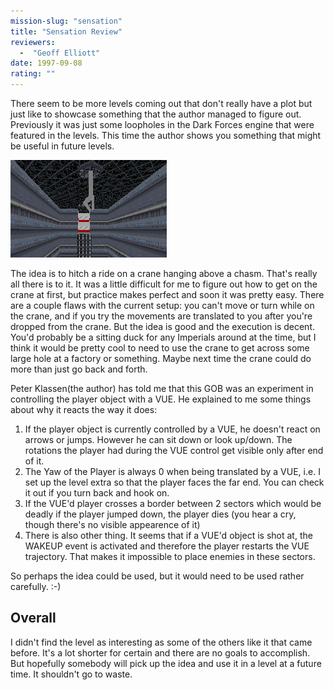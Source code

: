 ```yaml
---
mission-slug: "sensation"
title: "Sensation Review"
reviewers: 
  -  "Geoff Elliott"
date: 1997-09-08
rating: ""
---
```


There seem to be more levels coming out that don't really have a plot but just like to showcase something that the author managed to figure out. Previously it was just some loopholes in the Dark Forces engine that were featured in the levels. This time the author shows you something that might be useful in future levels.

![Sensation screenshot](./sensation.png "Your job is to hitch a ride on this crane.")

The idea is to hitch a ride on a crane hanging above a chasm. That's really all there is to it. It was a little difficult for me to figure out how to get on the crane at first, but practice makes perfect and soon it was pretty easy. There are a couple flaws with the current setup: you can't move or turn while on the crane, and if you try the movements are translated to you after you're dropped from the crane. But the idea is good and the execution is decent. You'd probably be a sitting duck for any Imperials around at the time, but I think it would be pretty cool to need to use the crane to get across some large hole at a factory or something. Maybe next time the crane could do more than just go back and forth.

Peter Klassen(the author) has told me that this GOB was an experiment in controlling the player object with a VUE. He explained to me some things about why it reacts the way it does:

1. If the player object is currently controlled by a VUE, he doesn't react on arrows or jumps. However he can sit down or look up/down. The rotations the player had during the VUE control get visible only after end of it.
2. The Yaw of the Player is always 0 when being translated by a VUE, i.e. I set up the level extra so that the player faces the far end. You can check it out if you turn back and hook on.
3. If the VUE'd player crosses a border between 2 sectors which would be deadly if the player jumped down, the player dies (you hear a cry, though there's no visible appearence of it)
4. There is also other thing. It seems that if a VUE'd object is shot at, the WAKEUP event is activated and therefore the player restarts the VUE trajectory. That makes it impossible to place enemies in these sectors.

So perhaps the idea could be used, but it would need to be used rather carefully. :-)

## Overall

I didn't find the level as interesting as some of the others like it that came before. It's a lot shorter for certain and there are no goals to accomplish. But hopefully somebody will pick up the idea and use it in a level at a future time. It shouldn't go to waste.